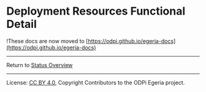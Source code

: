 <!-- SPDX-License-Identifier: CC-BY-4.0 -->
<!-- Copyright Contributors to the ODPi Egeria project 2020. -->

# Deployment Resources Functional Detail

!These docs are now moved to [https://odpi.github.io/egeria-docs](https://odpi.github.io/egeria-docs)

----
Return to [Status Overview](.)

----
License: [CC BY 4.0](https://creativecommons.org/licenses/by/4.0/),
Copyright Contributors to the ODPi Egeria project.
